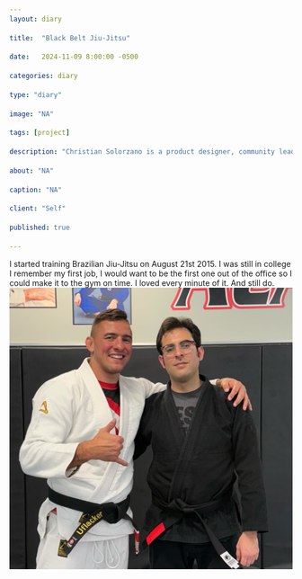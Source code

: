 ```yaml
---
layout: diary

title:  "Black Belt Jiu-Jitsu"

date:   2024-11-09 8:00:00 -0500

categories: diary

type: "diary"

image: "NA"

tags: [project]

description: "Christian Solorzano is a product designer, community leader, educator, and podcast host."

about: "NA"

caption: "NA"

client: "Self"

published: true

---
```

I started training Brazilian Jiu-Jitsu on August 21st 2015.
I was still in college
I remember my first job, I would want to be the first one out of the office so I could make it to the gym on time.
I loved every minute of it.
And still do.
![DESIGN WORK](/assets/images/diary/20241109.png)


